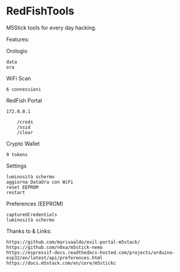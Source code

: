 # RedFishTools
M5Stick tools for every day hacking.

Features:

Orologio

	data
	ora

WiFi Scan

	6 connessioni

RedFish Portal

	172.0.0.1
 
		/creds
		/ssid
		/clear

Crypto Wallet

	9 tokens

Settings

	luminosità schermo
	aggiorna DataOra con WiFi
	reset EEPROM
	restart

Preferences (EEPROM)

	capturedCredentials
	luminosità schermo


Thanks to & Links:

	https://github.com/marivaaldo/evil-portal-m5stack/
	https://github.com/n0xa/m5stick-nemo
	https://espressif-docs.readthedocs-hosted.com/projects/arduino-esp32/en/latest/api/preferences.html
	https://docs.m5stack.com/en/core/m5stickc



